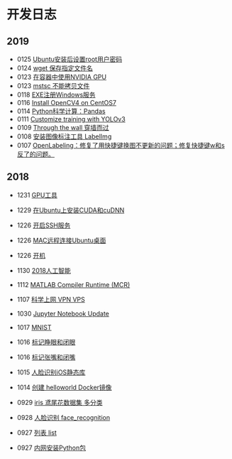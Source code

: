 # 开发日志

## 2019
* 0125 [Ubuntu安装后设置root用户密码](2019/ubuntu_after_installation_set_root_password.md)
* 0124 [wget 保存指定文件名](2019/wget_save_filename.md)
* 0123 [在容器中使用NVIDIA GPU](https://github.com/wang-junjian/learn-ai/blob/master/deep-learning-environment-configuration/use_nvidia_gpu_in_container.md)
* 0123 [mstsc 不能拷贝文件](2019/mstsc_does_not_copy_files.md)
* 0118 [EXE注册Windows服务](2019/exe_register_windows_service.md)
* 0116 [Install OpenCV4 on CentOS7](https://github.com/wang-junjian/learn-opencv/blob/master/install.md)
* 0114 [Python科学计算：Pandas](https://github.com/wang-junjian/geektime/blob/master/数据分析实战/05_pandas.ipynb)
* 0111 [Customize training with YOLOv3](https://github.com/wang-junjian/customize-training-with-yolov3)
* 0109 [Through the wall 穿墙而过](https://github.com/wang-junjian/through-the-wall)
* 0108 [安装图像标注工具 LabelImg](https://github.com/wang-junjian/learn-ai/blob/master/deep-learning-environment-configuration/install-image-annotation-tool-labelimg.md)
* 0107 [OpenLabeling：修复了用快捷键换图不更新的问题；修复快捷键w和s反了的问题。](https://github.com/wang-junjian/OpenLabeling)

## 2018
* 1231 [GPU工具](https://github.com/wang-junjian/learn-ai/blob/master/deep-learning-environment-configuration/gpu-tools.md)
* 1229 [在Ubuntu上安装CUDA和cuDNN](https://github.com/wang-junjian/learn-ai/blob/master/deep-learning-environment-configuration/ubuntu-install-cuda-cudnn.md)
* 1226 [开启SSH服务](https://github.com/wang-junjian/learn-linux/blob/master/open-ssh-service.md)
* 1226 [MAC远程连接Ubuntu桌面](https://github.com/wang-junjian/learn-linux/blob/master/mac-remote-connection-ubuntu-desktop.md)
* 1226 [开机](https://github.com/wang-junjian/learn-linux/blob/master/shutdown.md)

* 1130 [2018人工智能](2018/ai.md)
* 1112 [MATLAB Compiler Runtime (MCR)](2018/mcr.md)
* 1107 [科学上网 VPN VPS](2018/science-online.md)

* 1030 [Jupyter Notebook Update](2018/jupyter-notebook-update.md)
* 1017 [MNIST](http://nbviewer.jupyter.org/github/wang-junjian/development-log/blob/master/2018/mnist.ipynb)
* 1016 [标记睁眼和闭眼](http://nbviewer.jupyter.org/github/wang-junjian/learn-python/blob/master/python_in_action/apply/open_eye_close_eye.ipynb)
* 1016 [标记张嘴和闭嘴](http://nbviewer.jupyter.org/github/wang-junjian/learn-python/blob/master/python_in_action/apply/open_mouth_close_mouth.ipynb)
* 1015 [人脸识别iOS静态库](http://nbviewer.jupyter.org/github/wang-junjian/face-recognition-services/blob/master/face_recognition_ios_static.ipynb)
* 1014 [创建 helloworld Docker镜像](https://github.com/wang-junjian/learn-docker/blob/master/helloworld.md)

* 0929 [iris 鸢尾花数据集 多分类](http://nbviewer.jupyter.org/github/wang-junjian/deep-learning-with-python/blob/master/iris.ipynb)
* 0928 [人脸识别 face_recognition](http://nbviewer.jupyter.org/github/wang-junjian/learn-python/blob/master/python_in_action/packages/face_recognition.ipynb)
* 0927 [列表 list](http://nbviewer.jupyter.org/github/wang-junjian/learn-python/blob/master/python_in_action/type/list.ipynb)
* 0927 [内网安装Python包](2018/intranet-installation-python-package.md)
